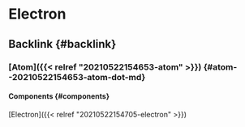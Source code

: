 # Electron


## Backlink {#backlink}


### [Atom]({{< relref "20210522154653-atom" >}}) {#atom--20210522154653-atom-dot-md}


#### Components {#components}

[Electron]({{< relref "20210522154705-electron" >}})
